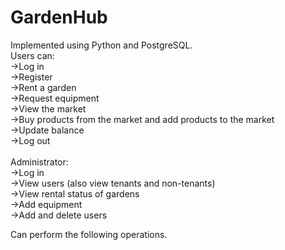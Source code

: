 # GardenHub
Implemented using Python and PostgreSQL. <br>
Users can:<br>
->Log in<br>
->Register<br>
->Rent a garden<br>
->Request equipment<br>
->View the market<br>
->Buy products from the market and add products to the market<br>
->Update balance<br>
->Log out<br>
<br>
Administrator:<br>
->Log in<br>
->View users (also view tenants and non-tenants)<br>
->View rental status of gardens<br>
->Add equipment<br>
->Add and delete users<br>

Can perform the following operations. 
